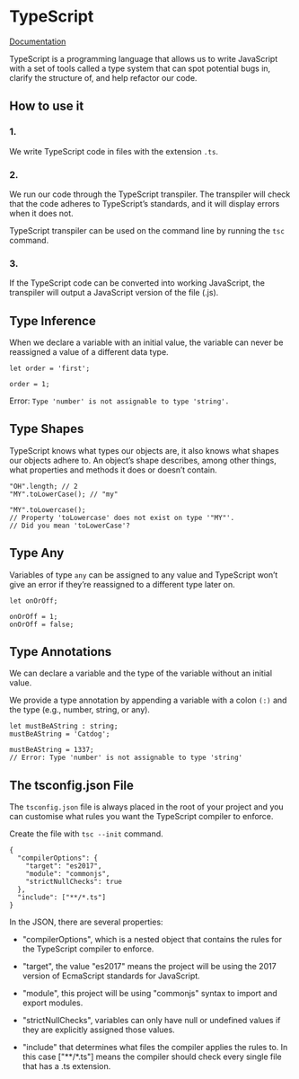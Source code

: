 # TypeScript

[Documentation](https://www.typescriptlang.org/)

TypeScript is a programming language that allows us to write JavaScript with a set of tools called a type system that can spot potential bugs in, clarify the structure of, and help refactor our code.

## How to use it

### 1.

We write TypeScript code in files with the extension `.ts`.

### 2.

We run our code through the TypeScript transpiler. The transpiler will check that the code adheres to TypeScript’s standards, and it will display errors when it does not.

TypeScript transpiler can be used on the command line by running the `tsc` command.

### 3.

If the TypeScript code can be converted into working JavaScript, the transpiler will output a JavaScript version of the file (.js).

## Type Inference

When we declare a variable with an initial value, the variable can never be reassigned a value of a different data type.

```
let order = 'first';

order = 1;
```

Error: `Type 'number' is not assignable to type 'string'.`

## Type Shapes

TypeScript knows what types our objects are, it also knows what shapes our objects adhere to. An object’s shape describes, among other things, what properties and methods it does or doesn’t contain.

```
"OH".length; // 2
"MY".toLowerCase(); // "my"
```

```
"MY".toLowercase();
// Property 'toLowercase' does not exist on type '"MY"'.
// Did you mean 'toLowerCase'?
```

## Type Any

Variables of type `any` can be assigned to any value and TypeScript won’t give an error if they’re reassigned to a different type later on.

```
let onOrOff;

onOrOff = 1;
onOrOff = false;
```

## Type Annotations

We can declare a variable and the type of the variable without an initial value.

We provide a type annotation by appending a variable with a colon `(:)` and the type (e.g., number, string, or any).

```
let mustBeAString : string;
mustBeAString = 'Catdog';

mustBeAString = 1337;
// Error: Type 'number' is not assignable to type 'string'
```

## The tsconfig.json File

The `tsconfig.json` file is always placed in the root of your project and you can customise what rules you want the TypeScript compiler to enforce.

Create the file with `tsc --init` command.

```
{
  "compilerOptions": {
    "target": "es2017",
    "module": "commonjs",
    "strictNullChecks": true
  },
  "include": ["**/*.ts"]
}
```

In the JSON, there are several properties:

- "compilerOptions", which is a nested object that contains the rules for the TypeScript compiler to enforce.

- "target", the value "es2017" means the project will be using the 2017 version of EcmaScript standards for JavaScript.

- "module", this project will be using "commonjs" syntax to import and export modules.

- "strictNullChecks", variables can only have null or undefined values if they are explicitly assigned those values.

- "include" that determines what files the compiler applies the rules to. In this case ["**/*.ts"] means the compiler should check every single file that has a .ts extension.
